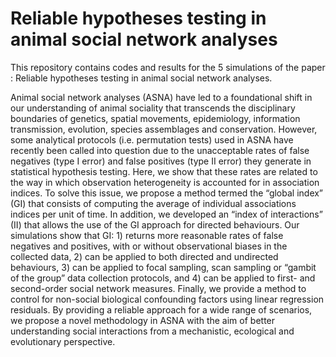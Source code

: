 # Reliable hypotheses testing in animal social network analyses
This repository contains codes and results for the 5 simulations of the paper : Reliable hypotheses testing in animal social network analyses.

Animal social network analyses (ASNA) have led to a foundational shift in our understanding of animal sociality   that transcends the disciplinary boundaries of genetics, spatial movements, epidemiology, information transmission, evolution, species assemblages and conservation. However, some analytical protocols (i.e. permutation tests) used in ASNA have recently been called into question due to the unacceptable rates of false negatives (type I error) and false positives (type II error) they generate in statistical hypothesis testing. Here, we show that these rates are related to the way in which observation heterogeneity is accounted for in association indices. To solve this issue, we propose a method termed the “global index” (GI) that consists of computing the average of individual associations indices per unit of time. In addition, we developed an “index of interactions” (II) that allows the use of the GI approach for directed behaviours. Our simulations show that GI: 1) returns more reasonable rates of false negatives and positives, with or without observational biases in the collected data, 2) can be applied to both directed and undirected behaviours, 3) can be applied to focal sampling, scan sampling or “gambit of the group” data collection protocols, and 4) can be applied to first- and second-order social network measures. Finally, we provide a method to control for non-social biological confounding factors using linear regression residuals.  By providing a reliable approach for a wide range of scenarios, we propose a novel methodology in ASNA with the aim of better understanding social interactions from a mechanistic, ecological and evolutionary perspective.
